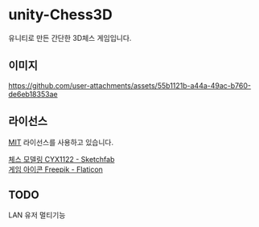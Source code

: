 # unity-Chess3D
유니티로 만든 간단한 3D체스 게임입니다.

## 이미지
https://github.com/user-attachments/assets/55b1121b-a44a-49ac-b760-de6eb18353ae

## 라이선스
[MIT](./LICENSE) 라이선스를 사용하고 있습니다.

<a href="https://sketchfab.com/3d-models/cartoon-chess-set-daae6882d0354d6389491e24f887b649/" title="체스 모델링">체스 모델링 CYX1122 - Sketchfab</a>  
<a href="https://www.flaticon.com/kr/free-icons/" title="체스 아이콘">게임 아이콘 Freepik - Flaticon</a>

## TODO
LAN 유저 멀티기능
